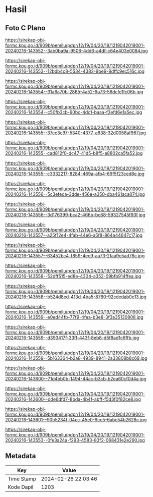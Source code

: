 # Hasil

## Foto C Plano

https://sirekap-obj-formc.kpu.go.id/909b/pemilu/pdpr/12/19/04/20/19/1219042019001-20240216-143552--3ab0ba9a-9506-4dd6-a4df-c64e403e0084.jpg

https://sirekap-obj-formc.kpu.go.id/909b/pemilu/pdpr/12/19/04/20/19/1219042019001-20240216-143553--12bdb4c8-5534-4382-9be9-8dffc9ec516c.jpg

https://sirekap-obj-formc.kpu.go.id/909b/pemilu/pdpr/12/19/04/20/19/1219042019001-20240216-143554--31a6a70b-2865-4a52-9a73-56dcfe1fc06b.jpg

https://sirekap-obj-formc.kpu.go.id/909b/pemilu/pdpr/12/19/04/20/19/1219042019001-20240216-143554--c50fb3cb-90bc-4dc1-baaa-f3efd6e1a5ec.jpg

https://sirekap-obj-formc.kpu.go.id/909b/pemilu/pdpr/12/19/04/20/19/1219042019001-20240216-143555--37cc3c97-5340-4377-a638-32d0058af967.jpg

https://sirekap-obj-formc.kpu.go.id/909b/pemilu/pdpr/12/19/04/20/19/1219042019001-20240216-143555--cad812f0-dc47-41d5-b8f5-a8802ca5fa52.jpg

https://sirekap-obj-formc.kpu.go.id/909b/pemilu/pdpr/12/19/04/20/19/1219042019001-20240216-143555--c3332217-8284-469a-afb4-69f5f23ced8e.jpg

https://sirekap-obj-formc.kpu.go.id/909b/pemilu/pdpr/12/19/04/20/19/1219042019001-20240216-143556--5c3efeca-3dde-456e-a350-dba461aca074.jpg

https://sirekap-obj-formc.kpu.go.id/909b/pemilu/pdpr/12/19/04/20/19/1219042019001-20240216-143556--3d176399-bca2-466b-bc68-59327545f93f.jpg

https://sirekap-obj-formc.kpu.go.id/909b/pemilu/pdpr/12/19/04/20/19/1219042019001-20240216-143557--a25f12e4-4fab-44e6-a5f8-864a44647c17.jpg

https://sirekap-obj-formc.kpu.go.id/909b/pemilu/pdpr/12/19/04/20/19/1219042019001-20240216-143557--63452bc4-f859-4ec9-aa73-2faa9c5ad76c.jpg

https://sirekap-obj-formc.kpu.go.id/909b/pemilu/pdpr/12/19/04/20/19/1219042019001-20240216-143558--52dff515-ed8e-4304-a352-09bfb914ffea.jpg

https://sirekap-obj-formc.kpu.go.id/909b/pemilu/pdpr/12/19/04/20/19/1219042019001-20240216-143558--b524d8ed-413d-4ba5-8760-92cdedab0e13.jpg

https://sirekap-obj-formc.kpu.go.id/909b/pemilu/pdpr/12/19/04/20/19/1219042019001-20240216-143559--e0ed44fb-77f9-4fea-b3e8-3f3a35130808.jpg

https://sirekap-obj-formc.kpu.go.id/909b/pemilu/pdpr/12/19/04/20/19/1219042019001-20240216-143559--d393417f-33ff-443f-8eb8-d5f8ad1c6ffb.jpg

https://sirekap-obj-formc.kpu.go.id/909b/pemilu/pdpr/12/19/04/20/19/1219042019001-20240216-143559--5b163364-b2a8-4939-8941-2a33808b8c68.jpg

https://sirekap-obj-formc.kpu.go.id/909b/pemilu/pdpr/12/19/04/20/19/1219042019001-20240216-143600--71d4bb0b-1494-44ac-b3cb-b2ea60cf0d4a.jpg

https://sirekap-obj-formc.kpu.go.id/909b/pemilu/pdpr/12/19/04/20/19/1219042019001-20240216-143600--dde6dfd7-8bda-4b4f-abff-f5d3f0f82ce8.jpg

https://sirekap-obj-formc.kpu.go.id/909b/pemilu/pdpr/12/19/04/20/19/1219042019001-20240216-143601--90b5234f-04cc-45e0-9cc5-6abc54b2628c.jpg

https://sirekap-obj-formc.kpu.go.id/909b/pemilu/pdpr/12/19/04/20/19/1219042019001-20240216-143553--0fe3a24a-f293-4583-83f2-068431e2e290.jpg


## Metadata

| Key        | Value               |
| ---------- | ------------------- |
| Time Stamp | 2024-02-26 22:03:46 |
| Kode Dapil | 1203                |



